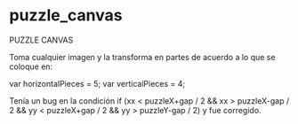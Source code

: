 # puzzle_canvas
PUZZLE CANVAS

Toma cualquier imagen y la transforma en partes de acuerdo a lo que se coloque en:

var horizontalPieces = 5;
var verticalPieces = 4;

Tenía un bug en la condición  if (xx < puzzleX+gap / 2 && xx > puzzleX-gap / 2 && yy < puzzleX+gap / 2 && yy > puzzleY-gap / 2) y fue corregido.